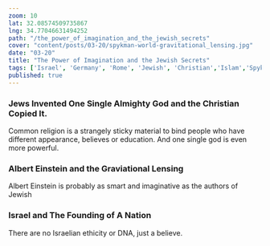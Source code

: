 ```yaml
---
zoom: 10 
lat: 32.08574509735867 
lng: 34.77046631494252
path: "/the_power_of_imagination_and_the_jewish_secrets"
cover: "content/posts/03-20/spykman-world-gravitational_lensing.jpg"
date: "03-20"
title: "The Power of Imagination and the Jewish Secrets"
tags: ['Israel', 'Germany', 'Rome', 'Jewish', 'Christian','Islam','Spykman World','Nicholas Spykman'] 
published: true
---
```

### Jews Invented One Single Almighty God and the Christian Copied It.
Common religion is a strangely sticky material to bind people who have different appearance, believes or education. And one single god is even more powerful.



### Albert Einstein and the Graviational Lensing
Albert Einstein is probably as smart and imaginative as the authors of Jewish



### Israel and The Founding of A Nation
There are no Israelian ethicity or DNA, just a believe.


